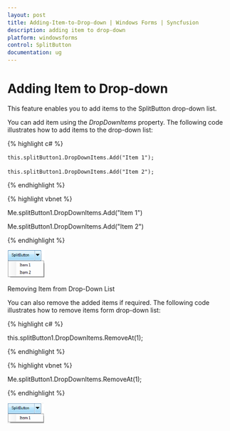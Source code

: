 ```yaml
---
layout: post
title: Adding-Item-to-Drop-down | Windows Forms | Syncfusion
description: adding item to drop-down
platform: windowsforms
control: SplitButton 
documentation: ug
---
```


# Adding Item to Drop-down

This feature enables you to add items to the SplitButton drop-down list. 

You can add item using the _DropDownItems_ property. The following code illustrates how to add items to the drop-down list:

{% highlight c# %}

	this.splitButton1.DropDownItems.Add("Item 1");

	this.splitButton1.DropDownItems.Add("Item 2");


{% endhighlight %}


{% highlight vbnet %}

Me.splitButton1.DropDownItems.Add("Item 1")

Me.splitButton1.DropDownItems.Add("Item 2")

{% endhighlight %}




![](Adding-Item-to-Drop-down_images/Adding-Item-to-Drop-down_img1.png)



Removing Item from Drop-Down List

You can also remove the added items if required. The following code illustrates how to remove items form drop-down list:

{% highlight c# %}

this.splitButton1.DropDownItems.RemoveAt(1);

{% endhighlight %}

{% highlight vbnet %}

Me.splitButton1.DropDownItems.RemoveAt(1);

{% endhighlight %}


![](Adding-Item-to-Drop-down_images/Adding-Item-to-Drop-down_img2.png)



